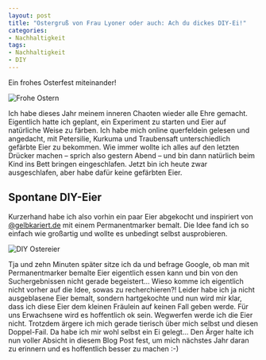 ```yaml
---
layout: post
title: "Ostergruß von Frau Lyoner oder auch: Ach du dickes DIY-Ei!"
categories:
- Nachhaltigkeit
tags:
- Nachhaltigkeit
- DIY
---
```


Ein frohes Osterfest miteinander!

![Frohe Ostern]({{site.baseurl}}/assets/img/posts/frohe-ostern.jpg)

Ich habe dieses Jahr meinem inneren Chaoten wieder alle Ehre gemacht. Eigentlich
hatte ich geplant, ein Experiment zu starten und Eier auf natürliche Weise zu
färben. Ich habe mich online querfeldein gelesen und angedacht, mit Petersilie,
Kurkuma und Traubensaft unterschiedlich gefärbte Eier zu bekommen. Wie immer
wollte ich alles auf den letzten Drücker machen – sprich also gestern Abend –
und bin dann natürlich beim Kind ins Bett bringen eingeschlafen. Jetzt bin ich
heute zwar ausgeschlafen, aber habe dafür keine gefärbten Eier.

## Spontane DIY-Eier

Kurzerhand habe ich also vorhin ein paar Eier abgekocht und inspiriert von
[@gelbkariert.de](https://www.instagram.com/gelbkariert.de) mit einem
Permanentmarker bemalt. Die Idee fand ich so einfach wie großartig und wollte es
unbedingt selbst ausprobieren.

![DIY Ostereier]({{site.baseurl}}/assets/img/posts/ostereier-diy.jpg)

Tja und zehn Minuten später sitze ich da und befrage Google, ob man mit
Permanentmarker bemalte Eier eigentlich essen kann und bin von den
Suchergebnissen nicht gerade begeistert… Wieso komme ich eigentlich nicht vorher
auf die Idee, sowas zu recherchieren?! Leider habe ich ja nicht ausgeblasene
Eier bemalt, sondern hartgekochte und nun wird mir klar, dass ich diese Eier dem
kleinen Fräulein auf keinen Fall geben werde. Für uns Erwachsene wird es
hoffentlich ok sein. Wegwerfen werde ich die Eier nicht. Trotzdem ärgere ich
mich gerade tierisch über mich selbst und diesen Doppel-Fail. Da habe ich mir
wohl selbst ein Ei gelegt... Den Ärger halte ich nun voller Absicht in diesem
Blog Post fest, um mich nächstes Jahr daran zu erinnern und es hoffentlich
besser zu machen :-)
